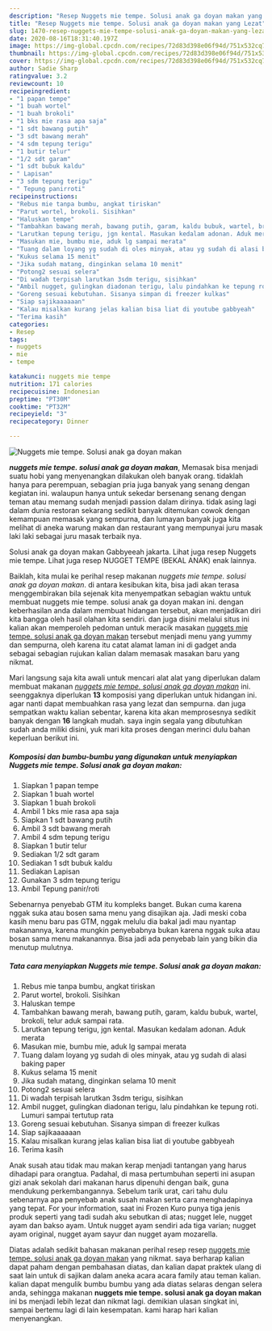 ```yaml
---
description: "Resep Nuggets mie tempe. Solusi anak ga doyan makan yang Lezat"
title: "Resep Nuggets mie tempe. Solusi anak ga doyan makan yang Lezat"
slug: 1470-resep-nuggets-mie-tempe-solusi-anak-ga-doyan-makan-yang-lezat
date: 2020-08-16T18:31:40.197Z
image: https://img-global.cpcdn.com/recipes/72d83d398e06f94d/751x532cq70/nuggets-mie-tempe-solusi-anak-ga-doyan-makan-foto-resep-utama.jpg
thumbnail: https://img-global.cpcdn.com/recipes/72d83d398e06f94d/751x532cq70/nuggets-mie-tempe-solusi-anak-ga-doyan-makan-foto-resep-utama.jpg
cover: https://img-global.cpcdn.com/recipes/72d83d398e06f94d/751x532cq70/nuggets-mie-tempe-solusi-anak-ga-doyan-makan-foto-resep-utama.jpg
author: Sadie Sharp
ratingvalue: 3.2
reviewcount: 10
recipeingredient:
- "1 papan tempe"
- "1 buah wortel"
- "1 buah brokoli"
- "1 bks mie rasa apa saja"
- "1 sdt bawang putih"
- "3 sdt bawang merah"
- "4 sdm tepung terigu"
- "1 butir telur"
- "1/2 sdt garam"
- "1 sdt bubuk kaldu"
- " Lapisan"
- "3 sdm tepung terigu"
- " Tepung panirroti"
recipeinstructions:
- "Rebus mie tanpa bumbu, angkat tiriskan"
- "Parut wortel, brokoli. Sisihkan"
- "Haluskan tempe"
- "Tambahkan bawang merah, bawang putih, garam, kaldu bubuk, wartel, brokoli, telur aduk sampai rata."
- "Larutkan tepung terigu, jgn kental. Masukan kedalam adonan. Aduk merata"
- "Masukan mie, bumbu mie, aduk lg sampai merata"
- "Tuang dalam loyang yg sudah di oles minyak, atau yg sudah di alasi baking paper"
- "Kukus selama 15 menit"
- "Jika sudah matang, dinginkan selama 10 menit"
- "Potong2 sesuai selera"
- "Di wadah terpisah larutkan 3sdm terigu, sisihkan"
- "Ambil nugget, gulingkan diadonan terigu, lalu pindahkan ke tepung roti. Lumuri sampai tertutup rata"
- "Goreng sesuai kebutuhan. Sisanya simpan di freezer kulkas"
- "Siap sajikaaaaaan"
- "Kalau misalkan kurang jelas kalian bisa liat di youtube gabbyeah"
- "Terima kasih"
categories:
- Resep
tags:
- nuggets
- mie
- tempe

katakunci: nuggets mie tempe 
nutrition: 171 calories
recipecuisine: Indonesian
preptime: "PT30M"
cooktime: "PT32M"
recipeyield: "3"
recipecategory: Dinner

---
```



![Nuggets mie tempe. Solusi anak ga doyan makan](https://img-global.cpcdn.com/recipes/72d83d398e06f94d/751x532cq70/nuggets-mie-tempe-solusi-anak-ga-doyan-makan-foto-resep-utama.jpg)

<b><i>nuggets mie tempe. solusi anak ga doyan makan</i></b>, Memasak bisa menjadi suatu hobi yang menyenangkan dilakukan oleh banyak orang. tidaklah hanya para perempuan, sebagian pria juga banyak yang senang dengan kegiatan ini. walaupun hanya untuk sekedar bersenang senang dengan teman atau memang sudah menjadi passion dalam dirinya. tidak asing lagi dalam dunia restoran sekarang sedikit banyak ditemukan cowok dengan kemampuan memasak yang sempurna, dan lumayan banyak juga kita melihat di aneka warung makan dan restaurant yang mempunyai juru masak laki laki sebagai juru masak terbaik nya.

Solusi anak ga doyan makan Gabbyeeah jakarta. Lihat juga resep Nuggets mie tempe. Lihat juga resep NUGGET TEMPE (BEKAL ANAK) enak lainnya.

Baiklah, kita mulai ke perihal resep makanan <i>nuggets mie tempe. solusi anak ga doyan makan</i>. di antara kesibukan kita, bisa jadi akan terasa menggembirakan bila sejenak kita menyempatkan sebagian waktu untuk membuat nuggets mie tempe. solusi anak ga doyan makan ini. dengan keberhasilan anda dalam membuat hidangan tersebut, akan menjadikan diri kita bangga oleh hasil olahan kita sendiri. dan juga disini melalui situs ini kalian akan memperoleh pedoman untuk meracik masakan <u>nuggets mie tempe. solusi anak ga doyan makan</u> tersebut menjadi menu yang yummy dan sempurna, oleh karena itu catat alamat laman ini di gadget anda sebagai sebagian rujukan kalian dalam memasak masakan baru yang nikmat.


Mari langsung saja kita awali untuk mencari alat alat yang diperlukan dalam membuat makanan <u><i>nuggets mie tempe. solusi anak ga doyan makan</i></u> ini. seenggaknya diperlukan <b>13</b> komposisi yang diperlukan untuk hidangan ini. agar nanti dapat membuahkan rasa yang lezat dan sempurna. dan juga sempatkan waktu kalian sebentar, karena kita akan memprosesnya sedikit banyak dengan <b>16</b> langkah mudah. saya ingin segala yang dibutuhkan sudah anda miliki disini, yuk mari kita proses dengan merinci dulu bahan keperluan berikut ini.

<!--inarticleads1-->

##### Komposisi dan bumbu-bumbu yang digunakan untuk menyiapkan Nuggets mie tempe. Solusi anak ga doyan makan:

1. Siapkan 1 papan tempe
1. Siapkan 1 buah wortel
1. Siapkan 1 buah brokoli
1. Ambil 1 bks mie rasa apa saja
1. Siapkan 1 sdt bawang putih
1. Ambil 3 sdt bawang merah
1. Ambil 4 sdm tepung terigu
1. Siapkan 1 butir telur
1. Sediakan 1/2 sdt garam
1. Sediakan 1 sdt bubuk kaldu
1. Sediakan  Lapisan
1. Gunakan 3 sdm tepung terigu
1. Ambil  Tepung panir/roti


Sebenarnya penyebab GTM itu kompleks banget. Bukan cuma karena nggak suka atau bosen sama menu yang disajikan aja. Jadi meski coba kasih menu baru pas GTM, nggak melulu dia bakal jadi mau nyantap makanannya, karena mungkin penyebabnya bukan karena nggak suka atau bosan sama menu makanannya. Bisa jadi ada penyebab lain yang bikin dia menutup mulutnya. 

<!--inarticleads2-->

##### Tata cara menyiapkan Nuggets mie tempe. Solusi anak ga doyan makan:

1. Rebus mie tanpa bumbu, angkat tiriskan
1. Parut wortel, brokoli. Sisihkan
1. Haluskan tempe
1. Tambahkan bawang merah, bawang putih, garam, kaldu bubuk, wartel, brokoli, telur aduk sampai rata.
1. Larutkan tepung terigu, jgn kental. Masukan kedalam adonan. Aduk merata
1. Masukan mie, bumbu mie, aduk lg sampai merata
1. Tuang dalam loyang yg sudah di oles minyak, atau yg sudah di alasi baking paper
1. Kukus selama 15 menit
1. Jika sudah matang, dinginkan selama 10 menit
1. Potong2 sesuai selera
1. Di wadah terpisah larutkan 3sdm terigu, sisihkan
1. Ambil nugget, gulingkan diadonan terigu, lalu pindahkan ke tepung roti. Lumuri sampai tertutup rata
1. Goreng sesuai kebutuhan. Sisanya simpan di freezer kulkas
1. Siap sajikaaaaaan
1. Kalau misalkan kurang jelas kalian bisa liat di youtube gabbyeah
1. Terima kasih


Anak susah atau tidak mau makan kerap menjadi tantangan yang harus dihadapi para orangtua. Padahal, di masa pertumbuhan seperti ini asupan gizi anak sekolah dari makanan harus dipenuhi dengan baik, guna mendukung perkembangannya. Sebelum tarik urat, cari tahu dulu sebenarnya apa penyebab anak susah makan serta cara menghadapinya yang tepat. For your information, saat ini Frozen Kuro punya tiga jenis produk seperti yang tadi sudah aku sebutkan di atas; nugget lele, nugget ayam dan bakso ayam. Untuk nugget ayam sendiri ada tiga varian; nugget ayam original, nugget ayam sayur dan nugget ayam mozarella. 

Diatas adalah sedikit bahasan makanan perihal resep resep <u>nuggets mie tempe. solusi anak ga doyan makan</u> yang nikmat. saya berharap kalian dapat paham dengan pembahasan diatas, dan kalian dapat praktek ulang di saat lain untuk di sajikan dalam aneka acara acara family atau teman kalian. kalian dapat mengulik bumbu bumbu yang ada diatas selaras dengan selera anda, sehingga makanan <b>nuggets mie tempe. solusi anak ga doyan makan</b> ini bs menjadi lebih lezat dan nikmat lagi. demikian ulasan singkat ini, sampai bertemu lagi di lain kesempatan. kami harap hari kalian menyenangkan.
